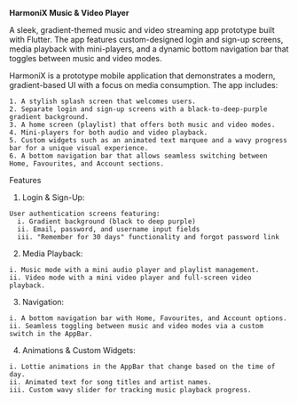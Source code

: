 **HarmoniX Music & Video Player**

A sleek, gradient-themed music and video streaming app prototype built with Flutter. The app features custom-designed login and sign-up screens, media playback with mini-players, and a dynamic bottom navigation bar that toggles between music and video modes.


HarmoniX is a prototype mobile application that demonstrates a modern, gradient-based UI with a focus on media consumption. The app includes:

    1. A stylish splash screen that welcomes users.
    2. Separate login and sign-up screens with a black-to-deep-purple gradient background.
    3. A home screen (playlist) that offers both music and video modes.
    4. Mini-players for both audio and video playback.
    5. Custom widgets such as an animated text marquee and a wavy progress bar for a unique visual experience.
    6. A bottom navigation bar that allows seamless switching between Home, Favourites, and Account sections.
Features
  1. Login & Sign-Up:
     
    User authentication screens featuring:
      i. Gradient background (black to deep purple)
      ii. Email, password, and username input fields
      iii. "Remember for 30 days" functionality and forgot password link

  2. Media Playback:
     
    i. Music mode with a mini audio player and playlist management.
    ii. Video mode with a mini video player and full-screen video playback.

  3. Navigation:
     
    i. A bottom navigation bar with Home, Favourites, and Account options.
    ii. Seamless toggling between music and video modes via a custom switch in the AppBar.

  4. Animations & Custom Widgets:
     
    i. Lottie animations in the AppBar that change based on the time of day.
    ii. Animated text for song titles and artist names.
    iii. Custom wavy slider for tracking music playback progress.
